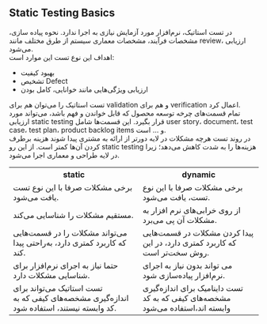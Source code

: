 ## Static Testing Basics

<p>

در تست استاتیک، نرم‌افزار مورد آزمایش نیازی به اجرا ندارد. نحوه پیاده سازی، مشخصات فرآیند، مشخصات معماری سیستم از طرق مختلف مانند review، ارزیابی می‌شود. <br>
اهداف این نوع تست این موارد است: 

- بهبود کیفیت
- تشخیص Defect  
- ارزیابی ویژگی‌هایی مانند خوانایی، کامل بودن 

تست استاتیک را می‌توان هم برای validation و هم برای verification اعمال کرد. <br>
تمام قسمت‌های چرخه توسعه محصول که قابل خواندن و فهم باشد، می‌تواند مورد ارزیابی static testing قرار بگیرد. این قسمت‌ها شامل user story، document، test case، test plan، product backlog items و … است. <br>
در روند تست هرچه مشکلات در لایه دورتر از ارائه به مشتری پیدا شوند هزینه برطرف کردن آن‌ها کمتر است. از این رو static testing هزینه‌ها  را به شدت کاهش می‌دهد؛ زیرا در لایه طراحی و معماری اجرا می‌شود.

<table>
  <tr>
    <th>static</th>
    <th>dynamic</th>
  </tr>
  <tr>
    <td>برخی مشکلات صرفا با این نوع تست یافت می‌شود.</td>
    <td>برخی مشکلات صرفا با این نوع تست، یافت می‌شود.</td>
  </tr>
  <tr>
    <td>مستقیم مشکلات را شناسایی می‌کند.</td>
    <td>از روی خرابی‌های نرم افزار به مشکلات آن پی می‌برد.</td>
  </tr>
  <tr>
    <td>می‌تواند مشکلات را در قسمت‌هایی که کاربرد کمتری دارد، به‌راحتی پیدا کند.</td>
    <td>پیدا کردن مشکلات در قسمت‌هایی که کاربرد کمتری دارد، در این روش سخت‌تر است.</td>
  </tr>
  <tr>
    <td>حتما نیاز به اجرای نرم‌افزار برای شناسایی مشکلات دارد.</td>
    <td>می تواند بدون نیاز به اجرای نرم‌افزار پیاده‌سازی شود.</td>
  </tr>   
  <tr>
    <td>تست استاتیک می‌تواند برای اندازه‌گیری مشخصه‌های کیفی که به کد وابسته نیستند، استفاده شود.</td>
    <td>تست داینامیک برای اندازه‌گیری مشخصه‌های کیفی که به کد وابسته اند،استفاده می‌شود</td>
  </tr>
</table>
</p>
